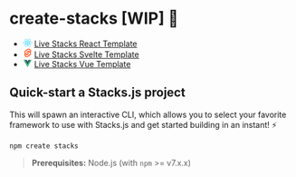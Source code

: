 # create-stacks [WIP] 🚧

- <img src="./icons/react.png" width="16" alt="React icon"> [Live Stacks React Template](https://stacks-react.vercel.app)
- <img src="./icons/svelte.png" width="16" alt="Svelte icon"> [Live Stacks Svelte Template](https://stacks-svelte.vercel.app)
- <img src="./icons/vue.png" width="16" alt="Vue icon"> [Live Stacks Vue Template](https://stacks-vue.vercel.app)

## Quick-start a Stacks.js project

This will spawn an interactive CLI, which allows you to select your favorite framework to use with Stacks.js and get started building in an instant! ⚡️

```
npm create stacks
```

> **Prerequisites:**
> Node.js (with `npm` >= v7.x.x)

